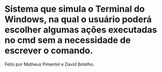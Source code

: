 # Sistema que simula o Terminal do Windows, na qual o usuário poderá escolher algumas ações executadas no cmd sem a necessidade de escrever o comando.
Feito por Matheus Pimentel e David Botelho.
